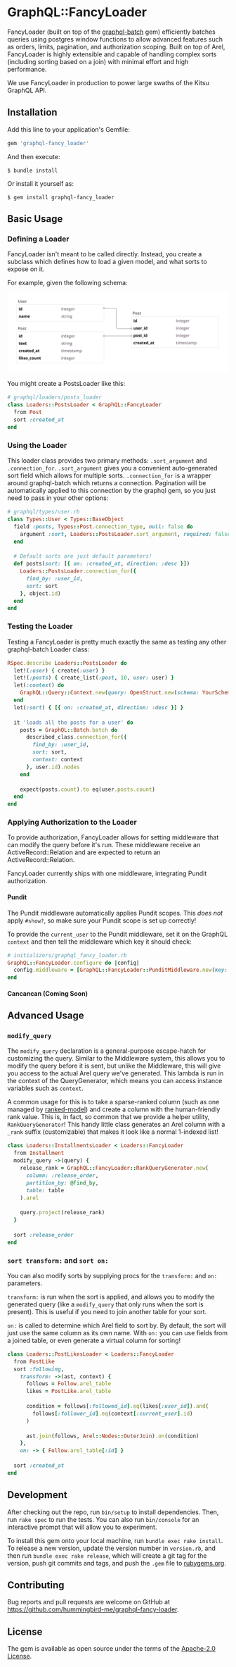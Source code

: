 # GraphQL::FancyLoader

FancyLoader (built on top of the [graphql-batch][graphql-batch] gem) efficiently batches queries
using postgres window functions to allow advanced features such as orders, limits, pagination, and
authorization scoping. Built on top of Arel, FancyLoader is highly extensible and capable of
handling complex sorts (including sorting based on a join) with minimal effort and high performance.

We use FancyLoader in production to power large swaths of the Kitsu GraphQL API.

[graphql-batch]: https://github.com/Shopify/graphql-batch

## Installation

Add this line to your application's Gemfile:

```ruby
gem 'graphql-fancy_loader'
```

And then execute:

```
$ bundle install
```

Or install it yourself as:

```
$ gem install graphql-fancy_loader
```

## Basic Usage

### Defining a Loader

FancyLoader isn't meant to be called directly. Instead, you create a subclass which defines how to
load a given model, and what sorts to expose on it.

For example, given the following schema:

![schema diagram](./docs/sample-schema.svg)

You might create a PostsLoader like this:

```ruby
# graphql/loaders/posts_loader
class Loaders::PostsLoader < GraphQL::FancyLoader
  from Post
  sort :created_at
end
```

### Using the Loader

This loader class provides two primary methods: `.sort_argument` and `.connection_for`.
`.sort_argument` gives you a convenient auto-generated sort field which allows for multiple sorts.
`.connection_for` is a wrapper around graphql-batch which returns a connection. Pagination will be
automatically applied to this connection by the graphql gem, so you just need to pass in your other
options:

```ruby
# graphql/types/user.rb
class Types::User < Types::BaseObject
  field :posts, Types::Post.connection_type, null: false do
    argument :sort, Loaders::PostsLoader.sort_argument, required: false
  end

  # Default sorts are just default parameters!
  def posts(sort: [{ on: :created_at, direction: :desc }])
    Loaders::PostsLoader.connection_for({
      find_by: :user_id,
      sort: sort
    }, object.id)
  end
end
```

### Testing the Loader

Testing a FancyLoader is pretty much exactly the same as testing any other graphql-batch Loader
class:

```ruby
RSpec.describe Loaders::PostsLoader do
  let!(:user) { create(:user) }
  let!(:posts) { create_list(:post, 10, user: user) }
  let(:context) do
    GraphQL::Query::Context.new(query: OpenStruct.new(schema: YourSchema), values: nil, object: nil)
  end
  let(:sort) { [{ on: :created_at, direction: :desc }] }

  it 'loads all the posts for a user' do
    posts = GraphQL::Batch.batch do
      described_class.connection_for({
        find_by: :user_id,
        sort: sort,
        context: context
      }, user.id).nodes
    end

    expect(posts.count).to eq(user.posts.count)
  end
end
```

### Applying Authorization to the Loader

To provide authorization, FancyLoader allows for setting middleware that can modify the query before
it's run. These middleware receive an ActiveRecord::Relation and are expected to return an
ActiveRecord::Relation.

FancyLoader currently ships with one middleware, integrating Pundit authorization.

#### Pundit

The Pundit middleware automatically applies Pundit scopes. This _does not_ apply `#show?`, so make
sure your Pundit scope is set up correctly!

To provide the `current_user` to the Pundit middleware, set it on the GraphQL `context` and then
tell the middleware which key it should check:

```ruby
# initializers/graphql_fancy_loader.rb
GraphQL::FancyLoader.configure do |config|
  config.middleware = [GraphQL::FancyLoader::PunditMiddleware.new(key: :token)]
end
```

#### Cancancan (Coming Soon)

## Advanced Usage

### `modify_query`

The `modify_query` declaration is a general-purpose escape-hatch for customizing the query. Similar
to the Middleware system, this allows you to modify the query before it is sent, but unlike the
Middleware, this will give you access to the actual Arel query we've generated. This lambda is run
in the context of the QueryGenerator, which means you can access instance variables such as
`context`.

A common usage for this is to take a sparse-ranked column (such as one managed by [ranked-model])
and create a column with the human-friendly rank value. This is, in fact, so common that we provide
a helper utility, `RankQueryGenerator`! This handy little class generates an Arel column with a
`_rank` suffix (customizable) that makes it look like a normal 1-indexed list!

[ranked-model]: https://github.com/brendon/ranked-model

```ruby
class Loaders::InstallmentsLoader < Loaders::FancyLoader
  from Installment
  modify_query ->(query) {
    release_rank = GraphQL::FancyLoader::RankQueryGenerator.new(
      column: :release_order,
      partition_by: @find_by,
      table: table
    ).arel

    query.project(release_rank)
  }

  sort :release_order
end
```

### `sort transform:` and `sort on:`

You can also modify sorts by supplying procs for the `transform:` and `on:` parameters.

`transform:` is run when the sort is applied, and allows you to modify the generated query (like a
`modify_query` that only runs when the sort is present). This is useful if you need to join another
table for your sort.

`on:` is called to determine which Arel field to sort by. By default, the sort will just use the
same column as its own name. With `on:` you can use fields from a joined table, or even generate a
virtual column for sorting!

```ruby
class Loaders::PostLikesLoader < Loaders::FancyLoader
  from PostLike
  sort :following,
    transform: ->(ast, context) {
      follows = Follow.arel_table
      likes = PostLike.arel_table

      condition = follows[:followed_id].eq(likes[:user_id]).and(
        follows[:follower_id].eq(context[:current_user].id)
      )

      ast.join(follows, Arel::Nodes::OuterJoin).on(condition)
    },
    on: -> { Follow.arel_table[:id] }

  sort :created_at
end
```

## Development

After checking out the repo, run `bin/setup` to install dependencies. Then, run `rake spec` to run
the tests. You can also run `bin/console` for an interactive prompt that will allow you to
experiment.

To install this gem onto your local machine, run `bundle exec rake install`. To release a new
version, update the version number in `version.rb`, and then run `bundle exec rake release`, which
will create a git tag for the version, push git commits and tags, and push the `.gem` file to
[rubygems.org](https://rubygems.org).

## Contributing

Bug reports and pull requests are welcome on GitHub at
https://github.com/hummingbird-me/graphql-fancy-loader.

## License

The gem is available as open source under the terms of the [Apache-2.0 License](https://opensource.org/licenses/Apache-2.0).
